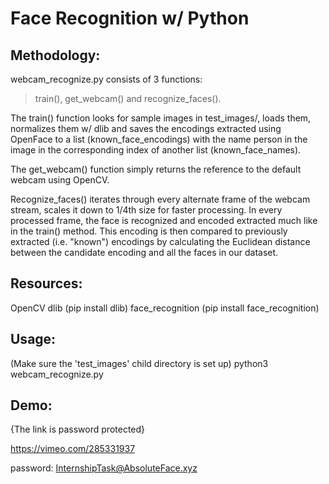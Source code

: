 # Face Recognition w/ Python

## Methodology:

webcam_recognize.py consists of 3 functions: 
>train(), get_webcam() and recognize_faces().

The train() function looks for sample images in test_images/, loads them, normalizes them w/ dlib and saves the encodings extracted using OpenFace to a list (known_face_encodings) with the name person in the image in the corresponding index of another list (known_face_names).

The get_webcam() function simply returns the reference to the default webcam using OpenCV.

Recognize_faces() iterates through every alternate frame of the webcam stream, scales it down to 1/4th size for faster processing. In every processed frame, the face is recognized and encoded extracted much like in the train() method. This encoding is then compared to previously extracted (i.e. "known") encodings by calculating the Euclidean distance between the candidate encoding and all the faces in our dataset.

## Resources:
OpenCV
dlib (pip install dlib)
face_recognition (pip install face_recognition)

## Usage:
(Make sure the 'test_images' child directory is set up)
python3 webcam_recognize.py

## Demo:
{The link is password protected}

https://vimeo.com/285331937

password: InternshipTask@AbsoluteFace.xyz
